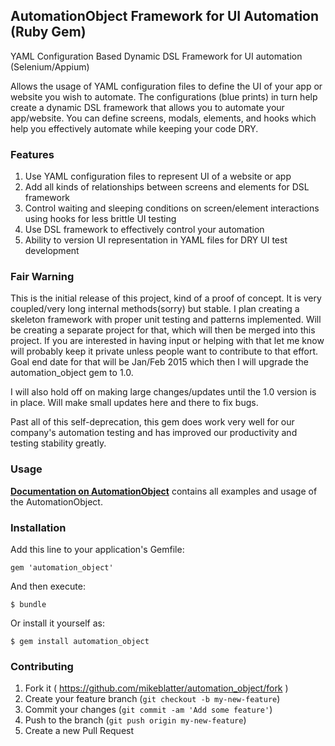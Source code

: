 ## AutomationObject Framework for UI Automation (Ruby Gem)

YAML Configuration Based Dynamic DSL Framework for UI automation (Selenium/Appium)

Allows the usage of YAML configuration files to define the UI of your app or website you wish to automate.  The configurations
(blue prints) in turn help create a dynamic DSL framework that allows you to automate your app/website.  You can define
screens, modals, elements, and hooks which help you effectively automate while keeping your code DRY.

### Features

1. Use YAML configuration files to represent UI of a website or app
2. Add all kinds of relationships between screens and elements for DSL framework
3. Control waiting and sleeping conditions on screen/element interactions using hooks for less brittle UI testing
3. Use DSL framework to effectively control your automation
4. Ability to version UI representation in YAML files for DRY UI test development

### Fair Warning

This is the initial release of this project, kind of a proof of concept.  It is very coupled/very long internal methods(sorry) but stable.
I plan creating a skeleton framework with proper unit testing and patterns implemented.  Will be creating a separate project
for that, which will then be merged into this project.  If you are interested in having input or helping with that let me know
will probably keep it private unless people want to contribute to that effort.  Goal end date for that will be Jan/Feb 2015
which then I will upgrade the automation_object gem to 1.0.

I will also hold off on making large changes/updates until the 1.0 version is in place.  Will make small updates
here and there to fix bugs.

Past all of this self-deprecation, this gem does work very well for our company's automation testing and has
improved our productivity and testing stability greatly.

### Usage

__[Documentation on AutomationObject](docs/README.md)__ contains all examples and usage of the AutomationObject.

### Installation

Add this line to your application's Gemfile:

    gem 'automation_object'

And then execute:

    $ bundle

Or install it yourself as:

    $ gem install automation_object

### Contributing

1. Fork it ( https://github.com/mikeblatter/automation_object/fork )
2. Create your feature branch (`git checkout -b my-new-feature`)
3. Commit your changes (`git commit -am 'Add some feature'`)
4. Push to the branch (`git push origin my-new-feature`)
5. Create a new Pull Request